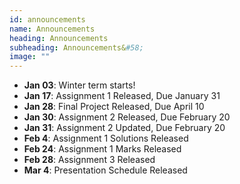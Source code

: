 ```yaml
---
id: announcements
name: Announcements
heading: Announcements
subheading: Announcements&#58;
image: ""
---
```

 - **Jan 03**: Winter term starts! 
 - **Jan 17**: Assignment 1 Released, Due January 31
 - **Jan 28**: Final Project Released, Due April 10
 - **Jan 30**: Assignment 2 Released, Due February 20
 - **Jan 31**: Assignment 2 Updated, Due February 20
 - **Feb 4**: Assignment 1 Solutions Released
 - **Feb 24**: Assignment 1 Marks Released
 - **Feb 28**: Assignment 3 Released
 - **Mar 4**: Presentation Schedule Released
